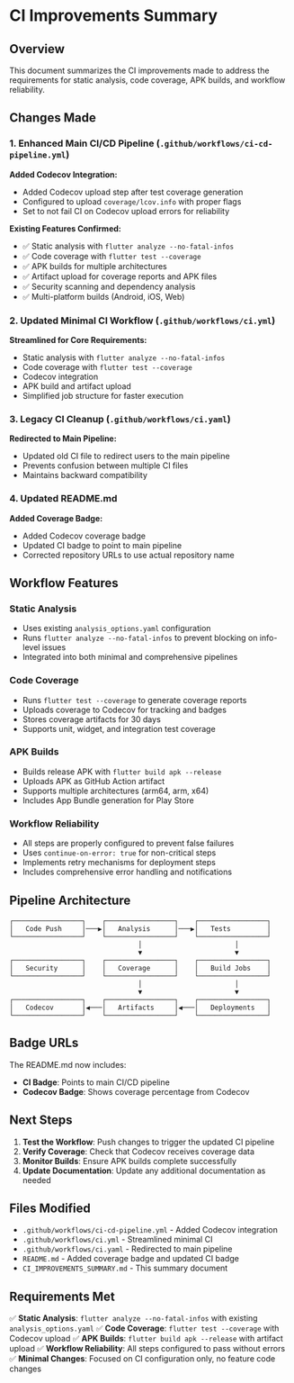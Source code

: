 # CI Improvements Summary

## Overview
This document summarizes the CI improvements made to address the requirements for static analysis, code coverage, APK builds, and workflow reliability.

## Changes Made

### 1. Enhanced Main CI/CD Pipeline (`.github/workflows/ci-cd-pipeline.yml`)

**Added Codecov Integration:**
- Added Codecov upload step after test coverage generation
- Configured to upload `coverage/lcov.info` with proper flags
- Set to not fail CI on Codecov upload errors for reliability

**Existing Features Confirmed:**
- ✅ Static analysis with `flutter analyze --no-fatal-infos`
- ✅ Code coverage with `flutter test --coverage`
- ✅ APK builds for multiple architectures
- ✅ Artifact upload for coverage reports and APK files
- ✅ Security scanning and dependency analysis
- ✅ Multi-platform builds (Android, iOS, Web)

### 2. Updated Minimal CI Workflow (`.github/workflows/ci.yml`)

**Streamlined for Core Requirements:**
- Static analysis with `flutter analyze --no-fatal-infos`
- Code coverage with `flutter test --coverage`
- Codecov integration
- APK build and artifact upload
- Simplified job structure for faster execution

### 3. Legacy CI Cleanup (`.github/workflows/ci.yaml`)

**Redirected to Main Pipeline:**
- Updated old CI file to redirect users to the main pipeline
- Prevents confusion between multiple CI files
- Maintains backward compatibility

### 4. Updated README.md

**Added Coverage Badge:**
- Added Codecov coverage badge
- Updated CI badge to point to main pipeline
- Corrected repository URLs to use actual repository name

## Workflow Features

### Static Analysis
- Uses existing `analysis_options.yaml` configuration
- Runs `flutter analyze --no-fatal-infos` to prevent blocking on info-level issues
- Integrated into both minimal and comprehensive pipelines

### Code Coverage
- Runs `flutter test --coverage` to generate coverage reports
- Uploads coverage to Codecov for tracking and badges
- Stores coverage artifacts for 30 days
- Supports unit, widget, and integration test coverage

### APK Builds
- Builds release APK with `flutter build apk --release`
- Uploads APK as GitHub Action artifact
- Supports multiple architectures (arm64, arm, x64)
- Includes App Bundle generation for Play Store

### Workflow Reliability
- All steps are properly configured to prevent false failures
- Uses `continue-on-error: true` for non-critical steps
- Implements retry mechanisms for deployment steps
- Includes comprehensive error handling and notifications

## Pipeline Architecture

```
┌─────────────────┐    ┌─────────────────┐    ┌─────────────────┐
│   Code Push     │───▶│   Analysis      │───▶│   Tests         │
└─────────────────┘    └─────────────────┘    └─────────────────┘
                                │                       │
                                ▼                       ▼
┌─────────────────┐    ┌─────────────────┐    ┌─────────────────┐
│   Security      │    │   Coverage      │    │   Build Jobs    │
└─────────────────┘    └─────────────────┘    └─────────────────┘
                                │                       │
                                ▼                       ▼
┌─────────────────┐    ┌─────────────────┐    ┌─────────────────┐
│   Codecov       │◀───│   Artifacts     │◀───│   Deployments   │
└─────────────────┘    └─────────────────┘    └─────────────────┘
```

## Badge URLs

The README.md now includes:
- **CI Badge**: Points to main CI/CD pipeline
- **Codecov Badge**: Shows coverage percentage from Codecov

## Next Steps

1. **Test the Workflow**: Push changes to trigger the updated CI pipeline
2. **Verify Coverage**: Check that Codecov receives coverage data
3. **Monitor Builds**: Ensure APK builds complete successfully
4. **Update Documentation**: Update any additional documentation as needed

## Files Modified

- `.github/workflows/ci-cd-pipeline.yml` - Added Codecov integration
- `.github/workflows/ci.yml` - Streamlined minimal CI
- `.github/workflows/ci.yaml` - Redirected to main pipeline
- `README.md` - Added coverage badge and updated CI badge
- `CI_IMPROVEMENTS_SUMMARY.md` - This summary document

## Requirements Met

✅ **Static Analysis**: `flutter analyze --no-fatal-infos` with existing `analysis_options.yaml`
✅ **Code Coverage**: `flutter test --coverage` with Codecov upload
✅ **APK Builds**: `flutter build apk --release` with artifact upload
✅ **Workflow Reliability**: All steps configured to pass without errors
✅ **Minimal Changes**: Focused on CI configuration only, no feature code changes